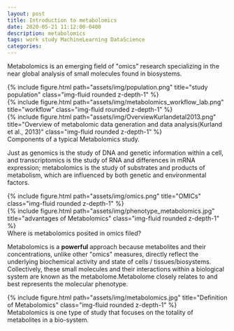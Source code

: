 ```yaml
---
layout: post
title: Introduction to metabolomics
date: 2020-05-21 11:12:00-0400
description: metabolomics
tags: work study MachineLearning DataScience
categories: 
---
```


Metabolomics is an emerging field of "omics" research specializing in the near global analysis of small molecules found in biosystems. 

<div class="row">
    <div class="col-sm mt-3 mt-md-0">
        {% include figure.html path="assets/img/population.png" title="study population" class="img-fluid rounded z-depth-1" %}
    </div>
    <div class="col-sm mt-3 mt-md-0">
        {% include figure.html path="assets/img/metabolomics_workflow_lab.png" title="workflow" class="img-fluid rounded z-depth-1" %}
    </div>
    <div class="col-sm mt-3 mt-md-0">
        {% include figure.html path="assets/img/OverviewKurlandetal2013.png" title="Overview of metabolomic data generation and data analysis(Kurland et al., 2013)" class="img-fluid rounded z-depth-1" %}
    </div>
</div>
<div class="caption">
    Components of a typical Metabolomics study.
</div>


Just as genomics is the study of DNA and genetic information within a cell, and transcriptomics is the study of RNA and differences in mRNA expression; metabolomics is the study of substrates and products of metabolism, which are influenced by both genetic and environmental factors.

<div class="row justify-content-sm-center">
    <div class="col-sm-8 mt-3 mt-md-0">
        {% include figure.html path="assets/img/omics.png" title="OMICs" class="img-fluid rounded z-depth-1" %}
    </div>
    <div class="col-sm-4 mt-3 mt-md-0">
        {% include figure.html path="assets/img/phenotype_metabolomics.jpg" title="advantages of Metabolomics" class="img-fluid rounded z-depth-1" %}
    </div>
</div>
<div class="caption">
    Where is metabolomics posited in omics filed?
</div>

Metabolomics is a **powerful** approach because metabolites and their concentrations, unlike other "omics" measures, directly reflect the underlying biochemical activity and state of cells / tissues/biosystems. Collectively, these small molecules and their interactions within a biological system are known as the metabolome.Metabolome closely relates to and best represents the molecular phenotype. 

<div class="row">
    <div class="col-sm mt-3 mt-md-0">
        {% include figure.html path="assets/img/metabolomics.jpg" title="Definition of Metabolomics" class="img-fluid rounded z-depth-1" %}
    </div>
</div>
<div class="caption">
    Metabolomics is one type of study that focuses on the totality of metabolites in a bio-system.
</div>


